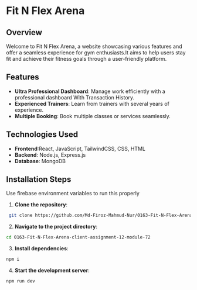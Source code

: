 # Fit N Flex Arena

## Overview

Welcome to Fit N Flex Arena, a website showcasing various features and offer a seamless experience for gym enthusiasts.It aims to help users stay fit and achieve their fitness goals through a user-friendly platform.

## Features

- **Ultra Professional Dashboard**: Manage work efficiently with a professional dashboard With Transaction History.
- **Experienced Trainers**: Learn from trainers with several years of experience.
- **Multiple Booking**: Book multiple classes or services seamlessly.

## Technologies Used

- **Frontend**:React, JavaScript, TailwindCSS, CSS, HTML
- **Backend**: Node.js, Express.js
- **Database**: MongoDB

## Installation Steps

Use firebase environment variables to run this properly

1. **Clone the repository**:

```bash
 git clone https://github.com/Md-Firoz-Mahmud-Nur/0163-Fit-N-Flex-Arena-client-assignment-12-module-72.git
```

2. **Navigate to the project directory**:

```bash
cd 0163-Fit-N-Flex-Arena-client-assignment-12-module-72
```

3. **Install dependencies**:

```bash
npm i
```

4. **Start the development server**:

```bash
npm run dev
```
